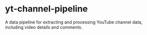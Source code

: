 # yt-channel-pipeline
A data pipeline for extracting and processing YouTube channel data, including video details and comments.
